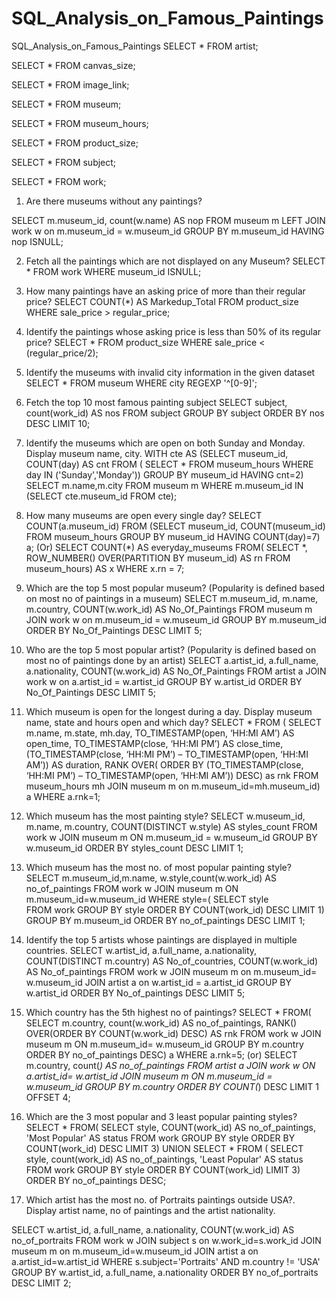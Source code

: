 # SQL_Analysis_on_Famous_Paintings
SQL_Analysis_on_Famous_Paintings
SELECT * FROM artist;

SELECT * FROM canvas_size;

SELECT * FROM image_link;

SELECT * FROM museum;

SELECT * FROM museum_hours;

SELECT * FROM product_size;

SELECT * FROM subject;

SELECT * FROM work;


1.	Are there museums without any paintings?

SELECT m.museum_id, count(w.name) AS nop 
FROM museum m 
LEFT JOIN work w on m.museum_id = w.museum_id
GROUP BY m.museum_id
HAVING nop ISNULL;

2.	Fetch all the paintings which are not displayed on any Museum?
SELECT *
FROM work 
WHERE museum_id ISNULL;
3.	 How many paintings have an asking price of more than their regular price?
SELECT COUNT(*) AS Markedup_Total 
FROM product_size 
WHERE sale_price > regular_price;

4.	Identify the paintings whose asking price is less than 50% of its regular price?
SELECT *
FROM product_size 
WHERE sale_price < (regular_price/2);

5.	Identify the museums with invalid city information in the given dataset
SELECT *
FROM museum
WHERE city REGEXP '^[0-9]';

6.	 Fetch the top 10 most famous painting subject
SELECT subject, count(work_id) AS nos
FROM subject
GROUP BY subject
ORDER BY nos DESC
LIMIT 10;
7.	 Identify the museums which are open on both Sunday and Monday. Display museum name, city.
WITH cte AS
(SELECT museum_id, COUNT(day) AS cnt 
FROM (
SELECT * FROM museum_hours 
WHERE day IN ('Sunday','Monday'))
GROUP BY museum_id 
HAVING cnt=2)
SELECT m.name,m.city FROM museum m 
WHERE m.museum_id IN 
(SELECT cte.museum_id FROM cte);

8.	 How many museums are open every single day?
SELECT COUNT(a.museum_id) FROM 
(SELECT museum_id, COUNT(museum_id) FROM museum_hours
GROUP BY museum_id HAVING COUNT(day)=7) a;
(Or)
SELECT  COUNT(*) AS everyday_museums
FROM(
SELECT *,  ROW_NUMBER() OVER(PARTITION BY museum_id) AS rn
  	FROM museum_hours) AS x
  WHERE x.rn = 7;

9.	Which are the top 5 most popular museum? (Popularity is defined based on most no of paintings in a museum)
SELECT m.museum_id, m.name, m.country,
COUNT(w.work_id) AS No_Of_Paintings 
FROM museum m
JOIN work w on m.museum_id = w.museum_id
GROUP BY m.museum_id 
ORDER BY No_Of_Paintings DESC
LIMIT 5;

10.	 Who are the top 5 most popular artist? (Popularity is defined based on most no of paintings done by an artist)
SELECT a.artist_id, a.full_name, a.nationality, 
COUNT(w.work_id) AS No_Of_Paintings
FROM artist a 
JOIN work w on a.artist_id = w.artist_id
GROUP BY w.artist_id
ORDER BY No_Of_Paintings DESC
LIMIT 5;

11.	 Which museum is open for the longest during a day. Display museum name, state and hours open and which day?
SELECT * FROM (
	SELECT m.name, m.state, mh.day,
		TO_TIMESTAMP(open, ‘HH:MI AM’) AS open_time,
		TO_TIMESTAMP(close, ‘HH:MI PM’) AS close_time,
		(TO_TIMESTAMP(close, ‘HH:MI PM’) – 
TO_TIMESTAMP(open, ‘HH:MI AM’)) AS duration, 
RANK OVER( ORDER BY (TO_TIMESTAMP(close, ‘HH:MI PM’) – 
TO_TIMESTAMP(open, ‘HH:MI AM’)) DESC) as rnk
FROM museum_hours mh
JOIN museum m on m.museum_id=mh.museum_id) a
WHERE a.rnk=1;

12.	Which museum has the most painting style?
SELECT w.museum_id, m.name, m.country, 
COUNT(DISTINCT w.style) AS styles_count 
FROM work w 
JOIN museum m ON m.museum_id = w.museum_id
GROUP BY w.museum_id
ORDER BY styles_count DESC
LIMIT 1;


13.	Which museum has the most no. of most popular painting style?
SELECT m.museum_id,m.name, w.style,count(w.work_id) AS no_of_paintings
FROM work w 
JOIN museum m ON m.museum_id=w.museum_id
WHERE style=(
	SELECT style  
	FROM work GROUP BY style
	ORDER BY COUNT(work_id) DESC LIMIT 1)
GROUP BY m.museum_id
ORDER BY no_of_paintings DESC
LIMIT 1;

14.	 Identify the top 5 artists whose paintings are displayed in multiple countries.
SELECT w.artist_id, a.full_name, a.nationality, 
	COUNT(DISTINCT m.country) AS No_of_countries, 
	COUNT(w.work_id) AS No_of_paintings 
FROM work w 
JOIN museum m on m.museum_id= w.museum_id
JOIN artist a on w.artist_id = a.artist_id
GROUP BY w.artist_id
ORDER BY No_of_paintings DESC
LIMIT 5;


15.	 Which country has the 5th highest no of paintings?
SELECT * FROM(
SELECT m.country, count(w.work_id) AS no_of_paintings, 
RANK() OVER(ORDER BY COUNT(w.work_id) DESC) AS rnk 
FROM work w
JOIN museum m ON m.museum_id= w.museum_id
GROUP BY m.country
ORDER BY no_of_paintings DESC) a 
WHERE a.rnk=5;
(or)
SELECT m.country, count(*) AS no_of_paintings
FROM artist a
JOIN work w ON a.artist_id= w.artist_id
JOIN museum m ON m.museum_id = w.museum_id
GROUP BY m.country
ORDER BY COUNT(*) DESC
LIMIT 1
OFFSET 4;

16.	Which are the 3 most popular and 3 least popular painting styles?
SELECT * FROM(
	SELECT style, COUNT(work_id) AS no_of_paintings,
 'Most Popular' AS status 
	FROM work 
	GROUP BY style
	ORDER BY COUNT(work_id) DESC
	LIMIT 3)
UNION 
SELECT * FROM (
	SELECT style, count(work_id) AS no_of_paintings,
 'Least Popular' AS status
	FROM work 
	GROUP BY style
	ORDER BY COUNT(work_id)
	LIMIT 3)
ORDER BY no_of_paintings DESC;

17.	 Which artist has the most no. of Portraits paintings outside USA?. Display artist name, no of paintings and the artist nationality.

SELECT w.artist_id, a.full_name, a.nationality, 
COUNT(w.work_id) AS no_of_portraits 
FROM work w 
JOIN subject s on w.work_id=s.work_id
JOIN museum m on m.museum_id=w.museum_id
JOIN artist a on a.artist_id=w.artist_id
WHERE s.subject='Portraits' AND m.country != 'USA'
GROUP BY w.artist_id, a.full_name, a.nationality
ORDER BY no_of_portraits DESC
LIMIT 2;

